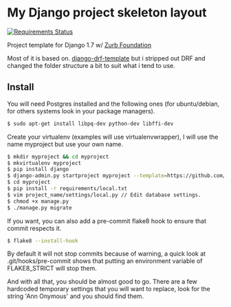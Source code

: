 # My Django project skeleton layout
[![Requirements Status](https://requires.io/github/DanGamble89/Django-Skeleton/requirements.png?branch=master)](https://requires.io/github/DanGamble89/Django-Skeleton/requirements/?branch=master)

Project template for Django 1.7 w/ [Zurb Foundation](https://github.com/zurb/foundation)

Most of it is based on. [django-drf-template](https://github.com/Keats/django-drf-template) but i stripped out DRF and changed the folder structure a bit to suit what i tend to use.

## Install
You will need Postgres installed and the following ones (for ubuntu/debian, for others systems look in your package managers).

```bash
$ sudo apt-get install libpq-dev python-dev libffi-dev
```

Create your virtualenv (examples will use virtualenvwrapper), I will use the name myproject but use your own name.

```bash
$ mkdir myproject && cd myproject
$ mkvirtualenv myproject
$ pip install django
$ django-admin.py startproject myproject --template=https://github.com/DanGamble89/Django-Skeleton/archive/master.zip
$ cd myproject
$ pip install -r requirements/local.txt
$ vim project_name/settings/local.py // Edit database settings.
$ chmod +x manage.py
$ ./manage.py migrate
```

If you want, you can also add a pre-commit flake8 hook to ensure that commit respects it.

```bash
$ flake8 --install-hook
```

By default it will not stop commits because of warning, a quick look at .git/hooks/pre-commit shows that putting an environment variable of FLAKE8_STRICT will stop them.


And with all that, you should be almost good to go.
There are a few hardcoded temporary settings that you will want to replace, look for the string 'Ann Onymous' and you should find them.
